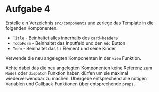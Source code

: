 # Aufgabe 4

Erstelle ein Verzeichnis `src/components` und zerlege das Template in die folgenden Komponenten.

 * `Title` - Beinhaltet alles innerhalb des `card-header`s
 * `TodoForm` - Beinhaltet das Inputfeld und den `Add` Button
 * `Todo` - Beinhaltet das `li` Element und seine Kinder

Verwende die neu angelegten Komponenten in der `view` Funktion.

Achte dabei das die neu angelegten Komponenten keine Referenz zum `Model` oder `dispatch` Funktion haben dürfen um sie maximal wiederverwendbar zu machen. Übergebe entsprechend alle nötigen Variablen und Callback-Funktionen über entsprechende `props`.